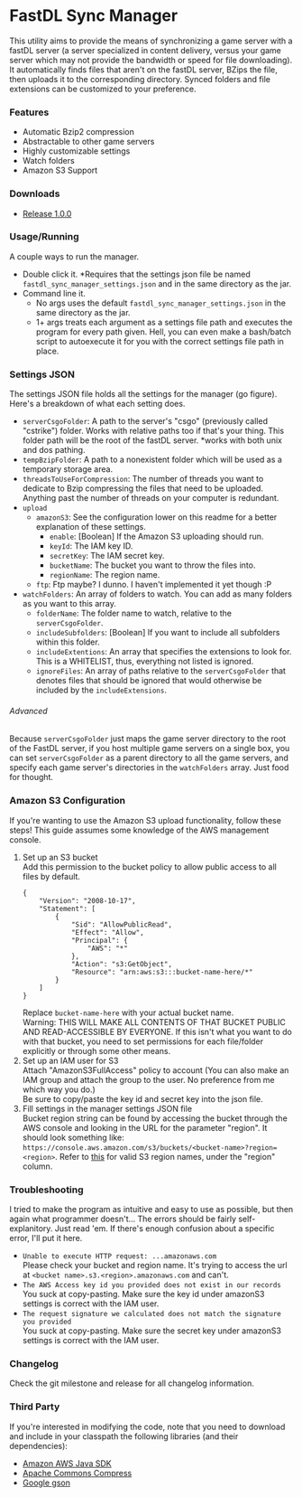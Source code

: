 # FastDL Sync Manager
This utility aims to provide the means of synchronizing a game server with a fastDL server (a server specialized in content delivery, versus your game server which may not provide the bandwidth or speed for file downloading). It automatically finds files that aren't on the fastDL server, BZips the file, then uploads it to the corresponding directory. Synced folders and file extensions can be customized to your preference.

### Features
 - Automatic Bzip2 compression
 - Abstractable to other game servers
 - Highly customizable settings
 - Watch folders
 - Amazon S3 Support

### Downloads
 - [Release 1.0.0](https://s3-us-west-1.amazonaws.com/fm-csgo/csgo-server-utils/fastdl-sync-manager-v1.0.0.zip)

### Usage/Running
A couple ways to run the manager.
 - Double click it.
   *Requires that the settings json file be named `fastdl_sync_manager_settings.json` and in the same directory as the jar.
 - Command line it.
   - No args uses the default `fastdl_sync_manager_settings.json` in the same directory as the jar.
   - 1+ args treats each argument as a settings file path and executes the program for every path given.
Hell, you can even make a bash/batch script to autoexecute it for you with the correct settings file path in place.

### Settings JSON
The settings JSON file holds all the settings for the manager (go figure). Here's a breakdown of what each setting does.
 - `serverCsgoFolder`: A path to the server's "csgo" (previously called "cstrike") folder. Works with relative paths too if that's your thing. This folder path will be the root of the fastDL server. *works with both unix and dos pathing.
 - `tempBzipFolder`: A path to a nonexistent folder which will be used as a temporary storage area.
 - `threadsToUseForCompression`: The number of threads you want to dedicate to Bzip compressing the files that need to be uploaded. Anything past the number of threads on your computer is redundant.
 - `upload`
   - `amazonS3`: See the configuration lower on this readme for a better explanation of these settings.
     - `enable`: [Boolean] If the Amazon S3 uploading should run.
	 - `keyId`: The IAM key ID.
	 - `secretKey`: The IAM secret key.
	 - `bucketName`: The bucket you want to throw the files into.
	 - `regionName`: The region name.
   - `ftp`: Ftp maybe? I dunno. I haven't implemented it yet though :P
 - `watchFolders`: An array of folders to watch. You can add as many folders as you want to this array.
     - `folderName`: The folder name to watch, relative to the `serverCsgoFolder`.
	 - `includeSubfolders`: [Boolean] If you want to include all subfolders within this folder.
	 - `includeExtentions`: An array that specifies the extensions to look for. This is a WHITELIST, thus, everything not listed is ignored.
	 - `ignoreFiles`: An array of paths relative to the `serverCsgoFolder` that denotes files that should be ignored that would otherwise be included by the `includeExtensions`.

###### Advanced
Because `serverCsgoFolder` just maps the game server directory to the root of the FastDL server, if you host multiple game servers on a single box, you can set `serverCsgoFolder` as a parent directory to all the game servers, and specify each game server's directories in the `watchFolders` array. Just food for thought.

### Amazon S3 Configuration
If you're wanting to use the Amazon S3 upload functionality, follow these steps! This guide assumes some knowledge of the AWS management console.  

1. Set up an S3 bucket  
   Add this permission to the bucket policy to allow public access to all files by default.
   ```
   {
       "Version": "2008-10-17",
       "Statement": [
           {
               "Sid": "AllowPublicRead",
               "Effect": "Allow",
               "Principal": {
                   "AWS": "*"
               },
               "Action": "s3:GetObject",
               "Resource": "arn:aws:s3:::bucket-name-here/*"
           }
       ]
   }
   ```
   Replace `bucket-name-here` with your actual bucket name.  
   Warning: THIS WILL MAKE ALL CONTENTS OF THAT BUCKET PUBLIC AND READ-ACCESSIBLE BY EVERYONE. If this isn't what you want to do with that bucket, you need to set permissions for each file/folder explicitly or through some other means.
2. Set up an IAM user for S3  
   Attach "AmazonS3FullAccess" policy to account (You can also make an IAM group and attach the group to the user. No preference from me which way you do.)  
   Be sure to copy/paste the key id and secret key into the json file.
3. Fill settings in the manager settings JSON file  
   Bucket region string can be found by accessing the bucket through the AWS console and looking in the URL for the parameter "region". It should look something like: `https://console.aws.amazon.com/s3/buckets/<bucket-name>?region=<region>`. Refer to [this](http://docs.aws.amazon.com/general/latest/gr/rande.html#s3_region) for valid S3 region names, under the "region" column.

### Troubleshooting
I tried to make the program as intuitive and easy to use as possible, but then again what programmer doesn't... The errors should be fairly self-explanitory. Just read 'em. If there's enough confusion about a specific error, I'll put it here.

 - `Unable to execute HTTP request: ...amazonaws.com`  
    Please check your bucket and region name. It's trying to access the url at `<bucket name>.s3.<region>.amazonaws.com` and can't.
 - `The AWS Access key id you provided does not exist in our records`  
    You suck at copy-pasting. Make sure the key id under amazonS3 settings is correct with the IAM user.
 - `The request signature we calculated does not match the signature you provided`  
    You suck at copy-pasting. Make sure the secret key under amazonS3 settings is correct with the IAM user.
   
### Changelog
Check the git milestone and release for all changelog information.

### Third Party
If you're interested in modifying the code, note that you need to download and include in your classpath the following libraries (and their dependencies):
 - [Amazon AWS Java SDK](https://aws.amazon.com/sdk-for-java/)
 - [Apache Commons Compress](https://commons.apache.org/proper/commons-compress/)
 - [Google gson](https://github.com/google/gson)
